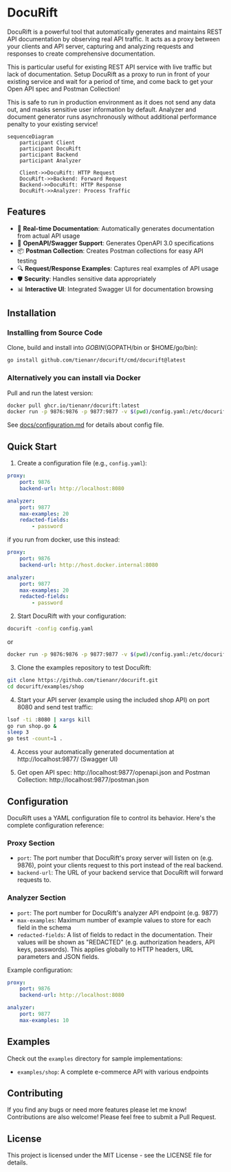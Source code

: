 # DocuRift

DocuRift is a powerful tool that automatically generates and maintains REST API documentation by observing real API traffic. It acts as a proxy between your clients and API server, capturing and analyzing requests and responses to create comprehensive documentation.

This is particular useful for existing REST API service with live traffic but lack of documentation. Setup DocuRift as a proxy to run in front of your existing service and wait for a period of time, and come back to get your Open API spec and Postman Collection! 

This is safe to run in production environment as it does not send any data out, and masks sensitive user information by default. Analyzer and document generator runs asynchronously without additional performance penalty to your existing service!

```mermaid
sequenceDiagram
    participant Client
    participant DocuRift
    participant Backend
    participant Analyzer
    
    Client->>DocuRift: HTTP Request
    DocuRift->>Backend: Forward Request
    Backend->>DocuRift: HTTP Response
    DocuRift->>Analyzer: Process Traffic
```

## Features

- 🔄 **Real-time Documentation**: Automatically generates documentation from actual API usage
- 📝 **OpenAPI/Swagger Support**: Generates OpenAPI 3.0 specifications
- 📦 **Postman Collection**: Creates Postman collections for easy API testing
- 🔍 **Request/Response Examples**: Captures real examples of API usage
- 🛡️ **Security**: Handles sensitive data appropriately
- 📊 **Interactive UI**: Integrated Swagger UI for documentation browsing

## Installation

### Installing from Source Code

Clone, build and install into $GOBIN ($GOPATH/bin or $HOME/go/bin):

```bash
go install github.com/tienanr/docurift/cmd/docurift@latest
```

### Alternatively you can install via Docker

Pull and run the latest version:

```bash
docker pull ghcr.io/tienanr/docurift:latest
docker run -p 9876:9876 -p 9877:9877 -v $(pwd)/config.yaml:/etc/docurift/config.yaml ghcr.io/tienanr/docurift:latest
```

See [docs/configuration.md](docs/configuration.md) for details about config file.

## Quick Start

1. Create a configuration file (e.g., `config.yaml`):
```yaml
proxy:
    port: 9876
    backend-url: http://localhost:8080

analyzer:
    port: 9877
    max-examples: 20
    redacted-fields:
        - password
```
if you run from docker, use this instead:
```yaml
proxy:
    port: 9876
    backend-url: http://host.docker.internal:8080

analyzer:
    port: 9877
    max-examples: 20
    redacted-fields:
        - password
```

2. Start DocuRift with your configuration:
```bash
docurift -config config.yaml
```
or
```bash
docker run -p 9876:9876 -p 9877:9877 -v $(pwd)/config.yaml:/etc/docurift/config.yaml ghcr.io/tienanr/docurift:latest
```

3. Clone the examples repository to test DocuRift:
```bash
git clone https://github.com/tienanr/docurift.git 
cd docurift/examples/shop
```

4. Start your API server (example using the included shop API) on port 8080 and send test traffic:
```bash
lsof -ti :8080 | xargs kill
go run shop.go &
sleep 3
go test -count=1 .
```

4. Access your automatically generated documentation at http://localhost:9877/ (Swagger UI)

5. Get open API spec: http://localhost:9877/openapi.json and Postman Collection: http://localhost:9877/postman.json

## Configuration

DocuRift uses a YAML configuration file to control its behavior. Here's the complete configuration reference:

### Proxy Section
- `port`: The port number that DocuRift's proxy server will listen on (e.g. 9876), point your clients request to this port instead of the real backend.
- `backend-url`: The URL of your backend service that DocuRift will forward requests to.

### Analyzer Section  
- `port`: The port number for DocuRift's analyzer API endpoint (e.g. 9877)
- `max-examples`: Maximum number of example values to store for each field in the schema
- `redacted-fields`: A list of fields to redact in the documentation. Their values will be shown as "REDACTED" (e.g. authorization headers, API keys, passwords). This applies globally to HTTP headers, URL parameters and JSON fields.


Example configuration:
```yaml
proxy:
    port: 9876
    backend-url: http://localhost:8080

analyzer:
    port: 9877
    max-examples: 10
```

## Examples

Check out the `examples` directory for sample implementations:
- `examples/shop`: A complete e-commerce API with various endpoints

## Contributing

If you find any bugs or need more features please let me know!
Contributions are also welcome! Please feel free to submit a Pull Request.

## License

This project is licensed under the MIT License - see the LICENSE file for details. 